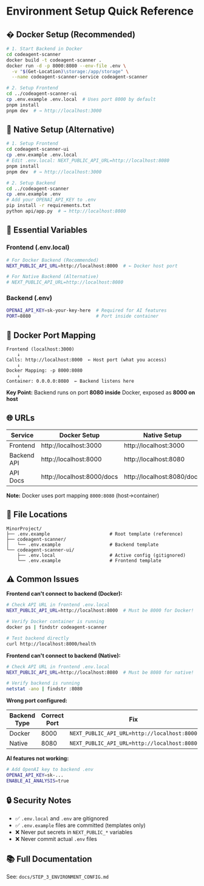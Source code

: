 # Environment Setup Quick Reference

## � Docker Setup (Recommended)

```bash
# 1. Start Backend in Docker
cd codeagent-scanner
docker build -t codeagent-scanner .
docker run -d -p 8000:8080 --env-file .env \
  -v "$(Get-Location)\storage:/app/storage" \
  --name codeagent-scanner-service codeagent-scanner

# 2. Setup Frontend
cd ../codeagent-scanner-ui
cp .env.example .env.local  # Uses port 8000 by default
pnpm install
pnpm dev  # → http://localhost:3000
```

## 🔧 Native Setup (Alternative)

```bash
# 1. Setup Frontend
cd codeagent-scanner-ui
cp .env.example .env.local
# Edit .env.local: NEXT_PUBLIC_API_URL=http://localhost:8080
pnpm install
pnpm dev  # → http://localhost:3000

# 2. Setup Backend
cd ../codeagent-scanner
cp .env.example .env
# Add your OPENAI_API_KEY to .env
pip install -r requirements.txt
python api/app.py  # → http://localhost:8080
```

## 🔑 Essential Variables

### Frontend (.env.local)

```bash
# For Docker Backend (Recommended)
NEXT_PUBLIC_API_URL=http://localhost:8000  # ← Docker host port

# For Native Backend (Alternative)
# NEXT_PUBLIC_API_URL=http://localhost:8080
```

### Backend (.env)

```bash
OPENAI_API_KEY=sk-your-key-here  # Required for AI features
PORT=8080                        # Port inside container
```

## 🐳 Docker Port Mapping

```
Frontend (localhost:3000)
    ↓
Calls: http://localhost:8000  ← Host port (what you access)
    ↓
Docker Mapping: -p 8000:8080
    ↓
Container: 0.0.0.0:8080  ← Backend listens here
```

**Key Point:** Backend runs on port **8080 inside** Docker, exposed as **8000 on host**

## 🌐 URLs

| Service     | Docker Setup               | Native Setup               | Docker Compose             |
| ----------- | -------------------------- | -------------------------- | -------------------------- |
| Frontend    | http://localhost:3000      | http://localhost:3000      | http://localhost:3000      |
| Backend API | http://localhost:8000      | http://localhost:8080      | http://localhost:8000      |
| API Docs    | http://localhost:8000/docs | http://localhost:8080/docs | http://localhost:8000/docs |

**Note:** Docker uses port mapping `8000:8080` (host→container)

## 📂 File Locations

```
MinorProject/
├── .env.example                      # Root template (reference)
├── codeagent-scanner/
│   └── .env.example                  # Backend template
└── codeagent-scanner-ui/
    ├── .env.local                    # Active config (gitignored)
    └── .env.example                  # Frontend template
```

## ⚠️ Common Issues

**Frontend can't connect to backend (Docker):**

```bash
# Check API URL in frontend .env.local
NEXT_PUBLIC_API_URL=http://localhost:8000  # Must be 8000 for Docker!

# Verify Docker container is running
docker ps | findstr codeagent-scanner

# Test backend directly
curl http://localhost:8000/health
```

**Frontend can't connect to backend (Native):**

```bash
# Check API URL in frontend .env.local
NEXT_PUBLIC_API_URL=http://localhost:8080  # Must be 8080 for native!

# Verify backend is running
netstat -ano | findstr :8080
```

**Wrong port configured:**

| Backend Type | Correct Port | Fix                                         |
| ------------ | ------------ | ------------------------------------------- |
| Docker       | 8000         | `NEXT_PUBLIC_API_URL=http://localhost:8000` |
| Native       | 8080         | `NEXT_PUBLIC_API_URL=http://localhost:8080` |

**AI features not working:**

```bash
# Add OpenAI key to backend .env
OPENAI_API_KEY=sk-...
ENABLE_AI_ANALYSIS=true
```

## 🔒 Security Notes

- ✅ `.env.local` and `.env` are gitignored
- ✅ `.env.example` files are committed (templates only)
- ❌ Never put secrets in `NEXT_PUBLIC_*` variables
- ❌ Never commit actual `.env` files

## 📚 Full Documentation

See: `docs/STEP_3_ENVIRONMENT_CONFIG.md`
